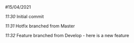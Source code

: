 #15/04/2021

*11:30* Initial commit

*11:31* Hotfix branched from Master

*11:32* Feature branched from Develop - here is a new feature